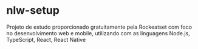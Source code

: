 # nlw-setup
Projeto de estudo proporcionado gratuitamente pela Rockeatset com foco no desenvolvimento web e mobile, utilizando com as linguagens Node.js, TypeScript, React, React Native
